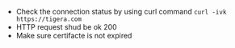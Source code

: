 - Check the connection status by using curl command
  `curl -ivk https://tigera.com`
- HTTP request shud be ok 200
- Make sure certifacte is not expired
